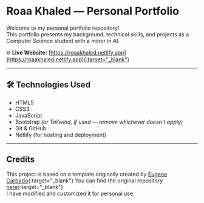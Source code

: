 # Roaa Khaled — Personal Portfolio

Welcome to my personal portfolio repository!  
This portfolio presents my background, technical skills, and projects as a Computer Science student with a minor in AI.

🌐 **Live Website:** [https://roaakhaled.netlify.app](https://roaakhaled.netlify.app){:target="_blank"}

---
## 🛠️ Technologies Used

- HTML5  
- CSS3  
- JavaScript  
- Bootstrap *(or Tailwind, if used — remove whichever doesn't apply)*  
- Git & GitHub  
- Netlify (for hosting and deployment)

---
## Credits

This project is based on a template originally created by [Eugene Carbado](https://github.com/EugeneCarbado){:target="_blank"}
You can find the original repository [here](https://github.com/EugeneCarbado/single-page-developer-portfolio){:target="_blank"}  
I have modified and customized it for personal use.

